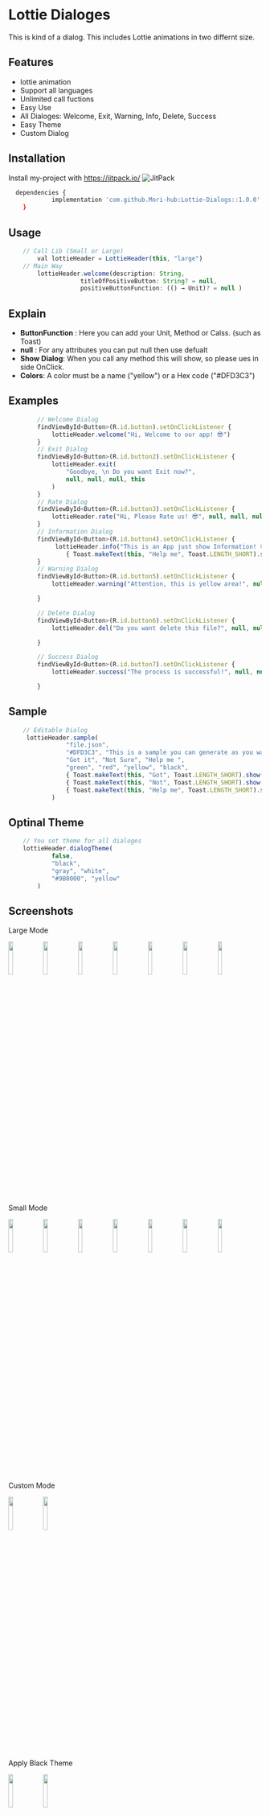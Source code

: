 
# Lottie Dialoges

This is kind of a dialog. This includes Lottie animations in two differnt size.
## Features

- lottie animation
- Support all languages
- Unlimited call fuctions
- Easy Use
- All Dialoges: Welcome, Exit, Warning, Info, Delete, Success
- Easy Theme 
- Custom Dialog


## Installation

Install my-project with https://jitpack.io/ 
<img alt="JitPack" src="https://img.shields.io/jitpack/v/github/Mori-hub/Lottie-Dialogs">

```bash
  dependencies {
	        implementation 'com.github.Mori-hub:Lottie-Dialogs::1.0.0'
	}
```
    
## Usage

```javascript
    // Call Lib (Small or Large)
        val lottieHeader = LottieHeader(this, "large")
    // Main Way
        lottieHeader.welcome(description: String,
                    titleOfPositiveButton: String? = null,     
                    positiveButtonFunction: (() → Unit)? = null )
```
## Explain
* **ButtonFunction** : Here you can add your Unit, Method or Calss. (such as Toast)
* **null** : For any attributes you can put null then use defualt
* **Show Dialog**: When you call any method this will show, so please ues in side OnClick. 
* **Colors**: A color must be a name ("yellow") or a Hex code ("#DFD3C3") 
## Examples
```javascript
        // Welcome Dialog
        findViewById<Button>(R.id.button).setOnClickListener {
            lottieHeader.welcome("Hi, Welcome to our app! 😎")
        }
        // Exit Dialog
        findViewById<Button>(R.id.button2).setOnClickListener {
            lottieHeader.exit(
                "Goodbye, \n Do you want Exit now?",
                null, null, null, this
            )
        }
        // Rate Dialog
        findViewById<Button>(R.id.button3).setOnClickListener {
            lottieHeader.rate("Hi, Please Rate us! 😎", null, null, null)
        }
        // Information Dialog
        findViewById<Button>(R.id.button4).setOnClickListener {
             lottieHeader.info("This is an App just show Information! 😎", "info",
                { Toast.makeText(this, "Help me", Toast.LENGTH_SHORT).show() })
        }
        // Warning Dialog
        findViewById<Button>(R.id.button5).setOnClickListener {
            lottieHeader.warning("Attention, this is yellow area!", null, null, null)

        }

        // Delete Dialog
        findViewById<Button>(R.id.button6).setOnClickListener {
            lottieHeader.del("Do you want delete this file?", null, null, null)

        }

        // Success Dialog
        findViewById<Button>(R.id.button7).setOnClickListener {
            lottieHeader.success("The process is successful!", null, null, null)

        }

```
## Sample 

```javascript
    // Editable Dialog
     lottieHeader.sample(
                "file.json",
                "#DFD3C3", "This is a sample you can generate as you want",
                "Got it", "Not Sure", "Help me ",
                "green", "red", "yellow", "black",
                { Toast.makeText(this, "Got", Toast.LENGTH_SHORT).show() },
                { Toast.makeText(this, "Not", Toast.LENGTH_SHORT).show() },
                { Toast.makeText(this, "Help me", Toast.LENGTH_SHORT).show() }
            )
```

## Optinal Theme 

```javascript
    // You set theme for all dialoges 
    lottieHeader.dialogTheme(
            false,
            "black",
            "gray", "white",
            "#9B0000", "yellow"
        )
```
## Screenshots

Large Mode

<img src="https://user-images.githubusercontent.com/53067774/160883315-41ac27d0-0c45-4eea-a741-c6799bdaef34.jpg" width="13%"></img> <img src="https://user-images.githubusercontent.com/53067774/160883337-5c2b3287-486a-4d6f-a032-f69dc0c13020.jpg" width="13%"></img> <img src="https://user-images.githubusercontent.com/53067774/160883352-33be1ccc-2305-4a83-8e73-48f25fb32010.jpg" width="13%"></img> <img src="https://user-images.githubusercontent.com/53067774/160883362-7653417c-9402-46ec-9d3b-8edeb1e11721.jpg" width="13%"></img> <img src="https://user-images.githubusercontent.com/53067774/160883400-d576aeb6-8021-4105-bfbf-6a3ca065dafe.jpg" width="13%"></img> <img src="https://user-images.githubusercontent.com/53067774/160883412-3649f212-f340-48f8-9197-390d8c708d27.jpg" width="13%"></img> <img src="https://user-images.githubusercontent.com/53067774/160883431-c985849b-eabf-4d09-81e7-66db09b8e23d.jpg" width="13%"></img> 

Small Mode

<img src="https://user-images.githubusercontent.com/53067774/160883954-04e0cc17-fe32-4036-be60-4fb52e629cc0.jpg" width="13%"></img> <img src="https://user-images.githubusercontent.com/53067774/160883963-e584eed3-c507-4929-8d48-30d9f7ebb226.jpg" width="13%"></img> <img src="https://user-images.githubusercontent.com/53067774/160883973-4b1c4a37-1ba7-4c89-b680-cbd6f5cb8c69.jpg" width="13%"></img> <img src="https://user-images.githubusercontent.com/53067774/160883983-76ecac58-df76-4e05-9522-39304b80faef.jpg" width="13%"></img> <img src="https://user-images.githubusercontent.com/53067774/160883993-a2c6bc01-323a-4b47-a41f-28dae5683d0d.jpg" width="13%"></img> <img src="https://user-images.githubusercontent.com/53067774/160884005-bef4960f-1c85-40e8-818e-f0abefc509ec.jpg" width="13%"></img> <img src="https://user-images.githubusercontent.com/53067774/160884018-2aff51a9-792d-43bf-b47b-90bdf673d3f5.jpg" width="13%"></img> 

Custom Mode

<img src="https://user-images.githubusercontent.com/53067774/160884438-bd161fee-897b-4981-ac3f-e1b19679d81b.jpg" width="13%"></img> <img src="https://user-images.githubusercontent.com/53067774/160884451-681ef066-71cc-4584-9ec3-ed0c66f0d7d1.jpg" width="13%"></img> 

Apply Black Theme

<img src="https://user-images.githubusercontent.com/53067774/160884621-37cbad2f-784b-413d-93df-ceea08f6ab4c.jpg" width="13%"></img> <img src="https://user-images.githubusercontent.com/53067774/160884639-8a96dcdf-07d4-4272-bd70-ebb910d43c5f.jpg" width="13%"></img> 

## Gifs


## 🚀 About Me
I'm a full stack developer...find me in google play store


## 🛠 Skills
Java, Kotlin, CSS....


## Tech Stack

**Important:** For Gradle 7.2 & jitpack.io Please use this way : https://stackoverflow.com/a/71603699/12272687

**Update:** March 2022


## 🔗 Links
[![portfolio](https://img.shields.io/badge/my_portfolio-000?style=for-the-badge&logo=ko-fi&logoColor=white)](https://github.com/Mori-hub)
[![linkedin](https://img.shields.io/badge/linkedin-0A66C2?style=for-the-badge&logo=linkedin&logoColor=white)](https://www.linkedin.com/)
[![twitter](https://img.shields.io/badge/twitter-1DA1F2?style=for-the-badge&logo=twitter&logoColor=white)](https://twitter.com/)


## Feedback

If you have any feedback, please reach out to us at SR-App@outlook.com


## License

[MIT](https://choosealicense.com/licenses/mit/)

